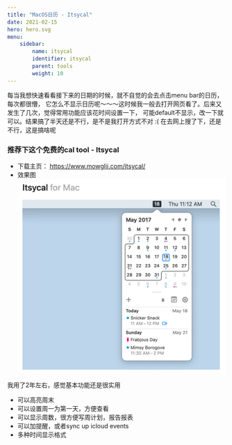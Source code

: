 ```yaml
---
title: "MacOS日历 - Itsycal"
date: 2021-02-15
hero: hero.svg
menu:
    sidebar:
        name: itsycal
        identifier: itsycal
        parent: tools
        weight: 10
---
```


每当我想快速看看接下来的日期的时候，就不自觉的会去点击menu bar的日历，每次都很懵，
它怎么不显示日历呢～～～这时候我一般去打开网页看了。后来又发生了几次，觉得常用功能应该花时间设置一下，
可能default不显示，改一下就可以。结果搞了半天还是不行，是不是我打开方式不对 :(
在去网上搜了下，还是不行，这是搞啥呢

### 推荐下这个免费的cal tool - Itsycal
* 下载主页： https://www.mowglii.com/itsycal/
* 效果图
    ![Alt text](/images/posts/tools/itsycal.png)

我用了2年左右，感觉基本功能还是很实用
* 可以高亮周末
* 可以设置周一为第一天，方便查看
* 可以显示周数，很方便写周计划，报告报表
* 可以加提醒，或者sync up icloud events
* 多种时间显示格式